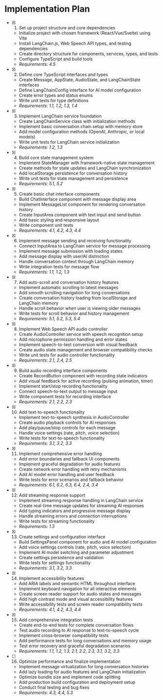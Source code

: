 # Implementation Plan

- [x] 1. Set up project structure and core dependencies
  - Initialize project with chosen framework (React/Vue/Svelte) using Vite
  - Install LangChain.js, Web Speech API types, and testing dependencies
  - Create directory structure for components, services, types, and tests
  - Configure TypeScript and build tools
  - _Requirements: 4.5_

- [x] 2. Define core TypeScript interfaces and types
  - Create Message, AppState, AudioState, and LangChainState interfaces
  - Define LangChainConfig interface for AI model configuration
  - Create error types and status enums
  - Write unit tests for type definitions
  - _Requirements: 1.1, 1.2, 1.3, 1.4_

- [x] 3. Implement LangChain service foundation
  - Create LangChainService class with initialization methods
  - Implement basic conversation chain setup with memory store
  - Add model configuration methods (OpenAI, Anthropic, or local models)
  - Write unit tests for LangChain service initialization
  - _Requirements: 1.2, 1.3_

- [x] 4. Build core state management system
  - Implement StateManager with framework-native state management
  - Create methods for state updates and LangChain synchronization
  - Add localStorage persistence for conversation history
  - Write unit tests for state management and persistence
  - _Requirements: 5.1, 5.2_

- [x] 5. Create basic chat interface components
  - Build ChatInterface component with message display area
  - Implement MessageList component for rendering conversation history
  - Create InputArea component with text input and send button
  - Add basic styling and responsive layout
  - Write component unit tests
  - _Requirements: 4.1, 4.2, 4.3, 4.4_

- [x] 6. Implement message sending and receiving functionality
  - Connect InputArea to LangChain service for message processing
  - Implement message submission with loading states
  - Add message display with user/AI distinction
  - Handle conversation context through LangChain memory
  - Write integration tests for message flow
  - _Requirements: 1.1, 1.2, 1.3_

- [x] 7. Add auto-scroll and conversation history features
  - Implement automatic scrolling to latest messages
  - Add smooth scrolling navigation for long conversations
  - Create conversation history loading from localStorage and LangChain memory
  - Handle scroll behavior when user is viewing older messages
  - Write tests for scroll behavior and history management
  - _Requirements: 5.1, 5.2, 5.3, 5.4_

- [x] 8. Implement Web Speech API audio controller
  - Create AudioController service with speech recognition setup
  - Add microphone permission handling and error states
  - Implement speech-to-text conversion with visual feedback
  - Create audio state management and browser compatibility checks
  - Write unit tests for audio controller functionality
  - _Requirements: 2.1, 2.4, 2.5_

- [x] 9. Build audio recording interface components
  - Create RecordButton component with recording state indicators
  - Add visual feedback for active recording (pulsing animation, timer)
  - Implement start/stop recording functionality
  - Connect speech-to-text output to message input
  - Write component tests for recording interface
  - _Requirements: 2.1, 2.2, 2.3_

- [x] 10. Add text-to-speech functionality
  - Implement text-to-speech synthesis in AudioController
  - Create audio playback controls for AI responses
  - Add play/pause/stop controls for each message
  - Handle voice settings (rate, pitch, voice selection)
  - Write tests for text-to-speech functionality
  - _Requirements: 3.1, 3.2, 3.3_

- [x] 11. Implement comprehensive error handling
  - Add error boundaries and fallback UI components
  - Implement graceful degradation for audio features
  - Create network error handling with retry mechanisms
  - Add AI model error handling and user feedback
  - Write tests for error scenarios and fallback behavior
  - _Requirements: 6.1, 6.2, 6.3, 6.4, 2.4, 3.4_

- [x] 12. Add streaming response support
  - Implement streaming response handling in LangChain service
  - Create real-time message updates for streaming AI responses
  - Add typing indicators and progressive message display
  - Handle streaming errors and connection interruptions
  - Write tests for streaming functionality
  - _Requirements: 1.3_

- [x] 13. Create settings and configuration interface
  - Build SettingsPanel component for audio and AI model configuration
  - Add voice settings controls (rate, pitch, voice selection)
  - Implement AI model switching and parameter adjustment
  - Create settings persistence and validation
  - Write tests for settings functionality
  - _Requirements: 3.1, 3.2, 3.3_

- [x] 14. Implement accessibility features
  - Add ARIA labels and semantic HTML throughout interface
  - Implement keyboard navigation for all interactive elements
  - Create screen reader support for audio states and messages
  - Add high contrast mode and visual accessibility features
  - Write accessibility tests and screen reader compatibility tests
  - _Requirements: 4.1, 4.2, 4.3, 4.4_

- [x] 15. Add comprehensive integration tests
  - Create end-to-end tests for complete conversation flows
  - Test audio recording to AI response to text-to-speech cycle
  - Implement cross-browser compatibility tests
  - Add performance tests for long conversations and memory usage
  - Test error recovery and graceful degradation scenarios
  - _Requirements: 1.1, 1.2, 1.3, 2.1, 2.2, 2.3, 3.1, 3.2, 3.3_

- [ ] 16. Optimize performance and finalize implementation
  - Implement message virtualization for long conversation histories
  - Add lazy loading for audio features and LangChain initialization
  - Optimize bundle size and implement code splitting
  - Add production build configuration and deployment setup
  - Conduct final testing and bug fixes
  - _Requirements: 4.3, 4.4, 5.3_